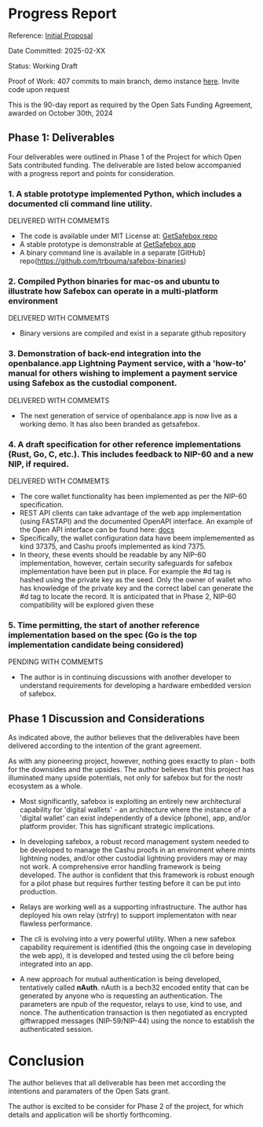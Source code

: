 # Progress Report
Reference: [Initial Proposal](INITIAL-PROPOSAL.md)

Date Committed: 2025-02-XX

Status: Working Draft

Proof of Work: 407 commits to main branch, demo instance [here](https://getsafebox.app). Invite code upon request

This is the 90-day report as required by the Open Sats Funding Agreement, awarded on October 30th, 2024

## Phase 1: Deliverables

Four deliverables were outlined in Phase 1 of the Project for which Open Sats contributed funding. The deliverable are listed below accompanied with a progress report and points for consideration.

### 1. A stable prototype implemented Python, which includes a documented cli command line utility.

DELIVERED WITH COMMEMTS

- The code is available under MIT License at: [GetSafebox repo](https://github.com/trbouma/safebox)
- A stable prototype is demonstrable at [GetSafebox app](https://getsafebox.app)
- A binary command line is available in a separate [GitHub] repo(https://github.com/trbouma/safebox-binaries)

### 2. Compiled Python binaries for mac-os and ubuntu to illustrate how Safebox can operate in a multi-platform environment

DELIVERED WITH COMMEMTS

- Binary versions are compiled and exist in a separate github repository 

### 3. Demonstration of back-end integration into the openbalance.app Lightning Payment service, with a 'how-to' manual for others wishing to implement a payment service using Safebox as the custodial component.

DELIVERED WITH COMMEMTS

- The next generation of service of openbalance.app is now live as a working demo. It has also been branded as getsafebox.

### 4. A draft specification for other reference implementations (Rust, Go, C, etc.). This includes feedback to NIP-60 and a new NIP, if required.

DELIVERED WITH COMMEMTS

- The core wallet functionality has been implemented as per the NIP-60 specification.
- REST API clients can take advantage of the web app implementation (using FASTAPI) and the documented OpenAPI interface. An example of the Open API interface can be found here: [docs](https://getsafebox.app/docs)
- Specifically, the wallet configuration data have beem implememented as kind 37375, and Cashu proofs implemented as kind 7375.
- In theory, these events should be readable by any NIP-60 implementation, however, certain security safeguards for safebox implementation have been put in place. For example the #d tag is hashed using the private key as the seed. Only the owner of wallet who has knowledge of the  private key and the correct label can generate the #d tag to locate the record. It is anticipated that in Phase 2, NIP-60 compatibility will be explored given these

### 5. Time permitting, the start of another reference implementation based on the spec (Go is the top implementation candidate being considered)

PENDING WITH COMMEMTS

- The author is in continuing discussions with another developer to understand requirements for developing a hardware embedded version of safebox. 

## Phase 1 Discussion and Considerations

As indicated above, the author believes that the deliverables have been delivered according to the intention of the grant agreement.

As with any pioneering project, however, nothing goes exactly to plan - both for the downsides and the upsides. The author believes that this project has illuminated many upside potentials, not only for safebox but for the nostr ecosystem as a whole.

- Most significantly, safebox is exploiting an entirely new architectural capability for 'digital wallets' - an architecture where the instance of a 'digital wallet' can exist independently of a device (phone), app, and/or platform provider. This has significant strategic implications.

- In developing safebox, a robust record management system needed to be developed to manage the Cashu proofs in an enviroment where mints lightning nodes, and/or other custodial lightning providers may or may not work. A comprehensive error handling framework is being developed. The author is confident that this framework is robust enough for a pilot phase but requires further testing before it can be put into production.
- Relays are working well as a supporting infrastructure. The author has deployed his own relay (strfry) to support implementaton with near flawless performance.
- The cli is evolving into a very powerful utility. When a new safebox capability requirement is identified (this the ongoing case in developing the web app), it is developed and tested using the cli before being integrated into an app. 
- A new approach for mutual authentication is being developed, tentatively called **nAuth**. nAuth is a bech32 encoded entity that can be generated by anyone who is requesting an authentication. The parameters are npub of the requestor, relays to use, kind to use, and nonce. The authentication transaction is then negotiated as encrypted giftwrapped messages (NIP-59/NIP-44) using the nonce to establish the authenticated session.

# Conclusion
The author believes that all deliverable has been met according the intentions and paramaters of the Open Sats grant.

The author is excited to be consider for Phase 2 of the project, for which details and application will be shortly forthcoming.



